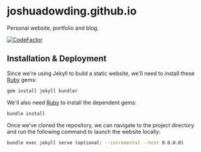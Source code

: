 # joshuadowding.github.io
Personal website, portfolio and blog.

[![CodeFactor](https://www.codefactor.io/repository/github/joshuadowding/joshuadowding.github.io/badge)](https://www.codefactor.io/repository/github/joshuadowding/joshuadowding.github.io)

## Installation & Deployment
Since we're using Jekyll to build a static website, we'll need to install these [Ruby](https://rubyinstaller.org/) gems:
```bash
gem install jekyll bundler
```

We'll also need [Ruby](https://rubyinstaller.org/) to install the dependent gems:
```bash
bundle install
```

Once we've cloned the repository, we can navigate to the project directory and run the following command to launch the website locally:
```bash
bundle exec jekyll serve (optional: --incremental --host 0.0.0.0)
```
